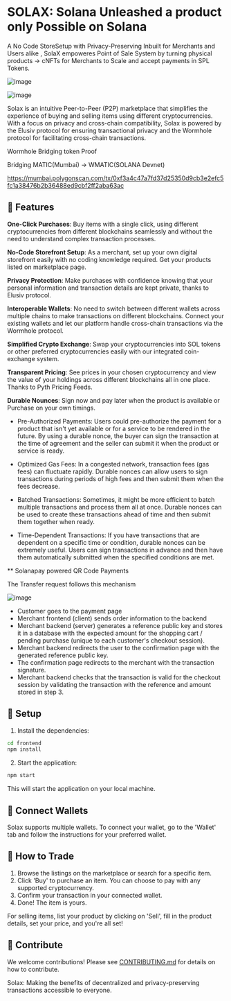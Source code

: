 # SOLAX: Solana Unleashed a product only Possible on Solana

A No Code StoreSetup with Privacy-Preserving Inbuilt for Merchants and Users alike , SolaX empoweres Point of Sale System by turning physical products -> cNFTs for Merchants to Scale and accept payments in SPL Tokens.

![image](https://github.com/kamalbuilds/SolaX/assets/95926324/b0b9bea2-6089-417a-bfc5-1093e752f781)

![image](https://github.com/kamalbuilds/SolaX/assets/95926324/5176c49a-903a-44a1-88f7-cc9e8aa47fa4)

Solax is an intuitive Peer-to-Peer (P2P) marketplace that simplifies the experience of buying and selling items using different cryptocurrencies. With a focus on privacy and cross-chain compatibility, Solax is powered by the Elusiv protocol for ensuring transactional privacy and the Wormhole protocol for facilitating cross-chain transactions.


Wormhole Bridging token Proof

Bridging MATIC(Mumbai) -> WMATIC(SOLANA Devnet)

https://mumbai.polygonscan.com/tx/0xf3a4c47a7fd37d25350d9cb3e2efc5fc1a38476b2b36488ed9cbf2ff2aba63ac

## 🌟 Features

**One-Click Purchases**: Buy items with a single click, using different cryptocurrencies from different blockchains seamlessly and without the need to understand complex transaction processes.

**No-Code Storefront Setup**: As a merchant, set up your own digital storefront easily with no coding knowledge required. Get your products listed on marketplace page.

**Privacy Protection**: Make purchases with confidence knowing that your personal information and transaction details are kept private, thanks to Elusiv protocol.

**Interoperable Wallets**: No need to switch between different wallets across multiple chains to make transactions on different blockchains. Connect your existing wallets and let our platform handle cross-chain transactions via the Wormhole protocol.

**Simplified Crypto Exchange**: Swap your cryptocurrencies into SOL tokens or other preferred cryptocurrencies easily with our integrated coin-exchange system.

**Transparent Pricing**: See prices in your chosen cryptocurrency and view the value of your holdings across different blockchains all in one place. Thanks to Pyth Pricing Feeds.

**Durable Nounces**: Sign now and pay later when the product is available or Purchase on your own timings.

- Pre-Authorized Payments: Users could pre-authorize the payment for a product that isn't yet available or for a service to be rendered in the future. By using a durable nonce, the buyer can sign the transaction at the time of agreement and the seller can submit it when the product or service is ready.

- Optimized Gas Fees: In a congested network, transaction fees (gas fees) can fluctuate rapidly. Durable nonces can allow users to sign transactions during periods of high fees and then submit them when the fees decrease.

- Batched Transactions: Sometimes, it might be more efficient to batch multiple transactions and process them all at once. Durable nonces can be used to create these transactions ahead of time and then submit them together when ready.

- Time-Dependent Transactions: If you have transactions that are dependent on a specific time or condition, durable nonces can be extremely useful. Users can sign transactions in advance and then have them automatically submitted when the specified conditions are met.

** Solanapay powered QR Code Payments

The Transfer request follows  this mechanism 

![image](https://user-images.githubusercontent.com/95926324/215766384-940c1677-fcc7-4962-892e-a50e3419a86f.png)

* Customer goes to the payment page
* Merchant frontend (client) sends order information to the backend
* Merchant backend (server) generates a reference public key and stores it in a database with the expected amount for the shopping cart / pending purchase (unique to each customer's checkout session).
* Merchant backend redirects the user to the confirmation page with the generated reference public key.
* The confirmation page redirects to the merchant with the transaction signature.
* Merchant backend checks that the transaction is valid for the checkout session by validating the transaction with the reference and amount stored in step 3.
  
## 🔧 Setup

1. Install the dependencies:

```bash
cd frontend
npm install
```

2. Start the application:

```bash
npm start
```

This will start the application on your local machine. 

## 🤝 Connect Wallets

Solax supports multiple wallets. To connect your wallet, go to the 'Wallet' tab and follow the instructions for your preferred wallet.

## 👥 How to Trade

1. Browse the listings on the marketplace or search for a specific item.
2. Click 'Buy' to purchase an item. You can choose to pay with any supported cryptocurrency.
3. Confirm your transaction in your connected wallet.
4. Done! The item is yours.

For selling items, list your product by clicking on 'Sell', fill in the product details, set your price, and you're all set!

## 🙏 Contribute

We welcome contributions! Please see [CONTRIBUTING.md](CONTRIBUTING.md) for details on how to contribute.

Solax: Making the benefits of decentralized and privacy-preserving transactions accessible to everyone.

